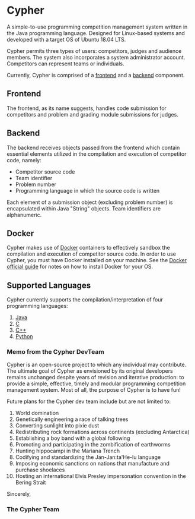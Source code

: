 # Cypher

A simple-to-use programming competition management system written in the Java
programming language. Designed for Linux-based systems and developed with a
target OS of Ubuntu 18.04 LTS.

Cypher permits three types of users: competitors, judges and audience members.
The system also incorporates a system administrator account. Competitors can
represent teams or individuals.

Currently, Cypher is comprised of a [frontend](frontend) and a [backend](backend)
component.

## Frontend

The frontend, as its name suggests, handles code submission for competitors
and problem and grading module submissions for judges.

## Backend

The backend receives objects passed from the frontend which contain essential
elements utilized in the compilation and execution of competitor code, namely:
* Competitor source code
* Team identifier
* Problem number
* Programming language in which the source code is written

Each element of a submission object (excluding problem number) is encapsulated
within Java "String" objects. Team identifiers are alphanumeric.

## Docker

Cypher makes use of [Docker](https://github.com/docker) containers to effectively
sandbox the compilation and execution of competitor source code. In order to use
Cypher, you must have Docker installed on your machine. See the [Docker official
guide](https://docs.docker.com/v17.09/engine/installation/) for notes on how to
install Docker for your OS.

## Supported Languages

Cypher currently supports the compilation/interpretation of four programming
languages:

  1. [Java](https://docs.oracle.com/javase/7/docs/technotes/guides/language/)
  2. [C](https://en.wikibooks.org/wiki/C_Programming)
  3. [C++](https://isocpp.org/)
  4. [Python](https://www.python.org/)
  
 ### Memo from the Cypher DevTeam

Cypher is an open-source project to which any individual may contribute. The
ultimate goal of Cypher as envisioned by its original developers remains unchanged
despite years of revision and iterative production: to provide a simple, effective,
timely and modular programming competition management system. Most of all, the
purpose of Cypher is to have fun!

Future plans for the Cypher dev team include but are not limited to:
1. World domination
2. Genetically engineering a race of talking trees
3. Converting sunlight into pixie dust
4. Redistributing rock formations across continents (excluding Antarctica)
5. Establishing a boy band with a global following
6. Promoting and participating in the zombification of earthworms
7. Hunting hippocampi in the Mariana Trench
8. Codifying and standardizing the Jan-Jan:ta'He-lu language
9. Imposing economic sanctions on nations that manufacture and purchase shoelaces
10. Hosting an international Elvis Presley impersonation convention in the Bering Strait

Sincerely,
### The Cypher Team
